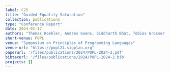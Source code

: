 ```yaml
---
label: C25
title: "Guided Equality Saturation"
collection: publications
type: "Conference Report"
date: 2024-01-17
authors: "Thomas Koehler, Andrés Goens, Siddharth Bhat, Tobias Grosser, Phil Trinder, and Michel Steuwer"
short-venue: POPL
venue: "Symposium on Principles of Programming Languages"
venue-url: "https://popl24.sigplan.org"
paperurl: '/files/publications/2024/POPL-2024-2.pdf'
bibtexurl: '/files/publications/2024/POPL-2024-2.bib'
projects: []
---
```

